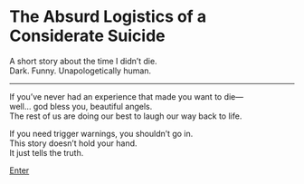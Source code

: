 # The Absurd Logistics of a Considerate Suicide

A short story about the time I didn’t die.  
Dark. Funny. Unapologetically human.

---

If you’ve never had an experience that made you want to die—  
well… god bless you, beautiful angels.  
The rest of us are doing our best to laugh our way back to life.

If you need trigger warnings, you shouldn’t go in.  
This story doesn’t hold your hand.  
It just tells the truth.

[Enter](./the-absurd-logistics-of-a-considerate-suicide.md)
